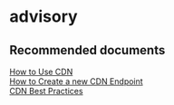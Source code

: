 <properties
	pageTitle="advisory"
	description="advisory"
	service="microsoft.cdn"
	resource="profiles"
	authors="aashu"
	displayOrder=""
	selfHelpType="generic"
	supportTopicIds="32452732"
	resourceTags=""
	productPesIds="16975"
	cloudEnvironments="public"
	articleId="ffc501d5-8a23-4ac2-9bb1-9379350edcf2"
/>

# advisory


## **Recommended documents**
[How to Use CDN](https://azure.microsoft.com/documentation/articles/cdn-how-to-use-cdn/)<br>
[How to Create a new CDN Endpoint](https://azure.microsoft.com/documentation/articles/cdn-create-new-endpoint/)<br>
[CDN Best Practices](https://azure.microsoft.com/documentation/articles/best-practices-cdn/)
